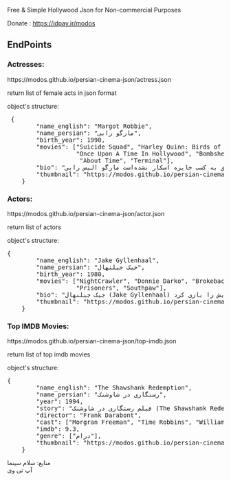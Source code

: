 Free & Simple Hollywood Json for Non-commercial Purposes

Donate : https://idpay.ir/modos

<h2>EndPoints</h2>
<h3>Actresses:</h3>
https://modos.github.io/persian-cinema-json/actress.json

return list of female acts in json format

object's structure:
<pre> {
        "name_english": "Margot Robbie",
        "name_persian": "مارگو رابی",
        "birth_year": 1990,
        "movies": ["Suicide Squad", "Harley Quinn: Birds of Prey", "The Wolf of Wall Street",
                   "Once Upon A Time In Hollywood", "Bombshell", "I, Tonya", "Focus", "The Legend of Tarzan",
                    "About Time", "Terminal"],
        "bio": "مارگو الیس رابی‎ بازیگر و تهیه‌کننده سینما و تلویزیون اهل استرالیا است. او در فیلم‌هایی نظیر دربارهٔ زمان، گرگ وال استریت، تمرکز، افسانه تارزان، من تونیا هستم، روزی روزگاری در هالیوود، و شخصیت هارلی کوئین در دنیای توسعه‌یافته دی‌سی شامل جوخه انتحار (۲۰۱۶) و پرندگان شکاری (۲۰۲۰) ایفای نقش کرده‌است. او تا کنون نامزد دو جایزه اسکار و پنج جایزه بفتا شده‌است. مارگو رابی در سال ۲۰۱۶ با تام آکرلی ازدواج کرد. در سال ۲۰۱۷، مجلهٔ تایم وی را جزوه یکی از ۱۰۰ فرد تأثیرگذار در جهان معرفی کرد، و در سال ۲۰۱۹، او در بین فهرست پردرآمدترین بازیگران زن جهان قرار گرفت. مارگو رابی تاکنون موفق به کسب جایزه اسکار نشده‌است.",            
        "thumbnail": "https://modos.github.io/persian-cinema-json/actresses/Margot-Robbie.jpg"
    }</pre>
<h3>Actors:</h3>
https://modos.github.io/persian-cinema-json/actor.json

return list of actors

object's structure:
<pre>{
        "name_english": "Jake Gyllenhaal",
        "name_persian": "جیک جیلنهال",
        "birth_year": 1980,
        "movies": ["NightCrawler", "Donnie Darko", "Brokeback Mountain",
                   "Prisoners", "Southpaw"],
        "bio": "جیک جیلنهال (Jake Gyllenhaal) بازیگر آمریکایی متولد 19 نوامبر 1980 است. او پسر کارگردان، استیون جیلنهال و نمایشنامه‌نویس، ناومی فومر است و بازیگری را از سن 10 سالگی شروع کرده است. او از زمانی که اولین نقش اصلی‌اش در سال 1999 در فیلمی به نام آسمان اکتبر بازی کرد، در نقش‌های متفاوتی ظاهر شده. در سال 2001 در فیلم دانی دارکو نقش یک نوجوان روان‌پریش را بازی کرد.",            
        "thumbnail": "https://modos.github.io/persian-cinema-json/actors/Jake-Gyllenhaal.jpg"
    }</pre>


<h3>Top IMDB Movies:</h3>
https://modos.github.io/persian-cinema-json/top-imdb.json

return list of top imdb movies

object's structure:
<pre>{
        "name_english": "The Shawshank Redemption",
        "name_persian": "رستگاری در شاوشنک",
        "year": 1994,
        "story": "فیلم رستگاری در شاوشنک (The Shawshank Redemption) اندی دوفرین بانکدار جوانی است که به جرم قتل همسر اش به حبس ابد در زندان ایالتی شائوشنک محکوم می شود. وی تأکید می کند که جرمی مرتکب نشده، ولی قاضی او را گناهکار اعلام میکند. او سالهای زیادی را در این زندان می گذراند. آلیس بوید رِدینگ یکی از زندانی های سیاه پوست است که به این شهرت دارد که می تواند هر چیزی را در زندان فراهم کند و ...",
        "director": "Frank Darabont",
        "cast": ["Morgran Freeman", "Time Robbins", "William Sadler", "Bob Gunton"],
        "imdb": 9.3,
        "genre": ["درام"],
        "thumbnail": "https://modos.github.io/persian-cinema-json/posters/The-Shawshank-Redemption.jpg"
    }</pre>

منابع:
سلام سینما<br>
آپ تی وی